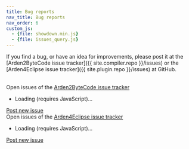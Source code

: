 ```yaml
---
title: Bug reports
nav_title: Bug reports
nav_order: 6
custom_js:
  - {file: showdown.min.js}
  - {file: issues_query.js}
---
```


If you find a bug, or have an idea for improvements, please post it at the [Arden2ByteCode issue tracker]({{ site.compiler.repo }}/issues) or the [Arden4Eclipse issue tracker]({{ site.plugin.repo }}/issues) at GitHub.  

<br/>

<div class="panel panel-default">
  <div class="panel-heading">Open issues of the <a href="{{ site.compiler.repo }}/issues">Arden2ByteCode issue tracker</a> <span id="arden2bytecode-count" class="badge"/></div>
  <ul id="arden2bytecode" class="issues list-group"><li class="list-group-item">Loading (requires JavaScript)...</li></ul>
  <div class="panel-footer">
    <a href="{{ site.compiler.repo }}/issues/new" class="btn btn-primary btn-sm" role="button">Post new issue</a>
  </div>
</div>

<div class="panel panel-default">
  <div class="panel-heading">Open issues of the <a href="{{ site.plugin.repo }}/issues">Arden4Eclipse issue tracker</a> <span id="eclipseplugin-count" class="badge"/></div>
  <ul id="eclipseplugin" class="issues list-group"><li class="list-group-item">Loading (requires JavaScript)...</li></ul>
  <div class="panel-footer">
    <a href="{{ site.plugin.repo }}/issues/new" class="btn btn-primary btn-sm" role="button">Post new issue</a>
  </div>
</div>

<script type="text/javascript">
$(function() {
	queryIssues('{{ site.compiler.api }}/issues', '#arden2bytecode', '#arden2bytecode-count');
	queryIssues('{{ site.plugin.api }}/issues', '#eclipseplugin', '#eclipseplugin-count');
});
</script>
